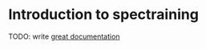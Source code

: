 # Introduction to spectraining

TODO: write [great documentation](http://jacobian.org/writing/what-to-write/)
